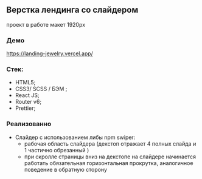 ## Верстка лендинга со слайдером

проект в работе
макет 1920px

### Демо

https://landing-jewelry.vercel.app/

### Стек:

- HTML5;
- СSS3/ SCSS / БЭМ ;
- React JS;
- Router v6;
- Prettier;

### Реализованно

- Слайдер с использованием либы npm swiper:
  - рабочая область слайдера (декстоп отражает 4 полных слайда и 1 частично обрезанный )
  - при скролле страницы вниз на декстопе на слайдере начинается работать обязательная горизонтальная прокрутка, аналогичное поведение в обратную сторону
